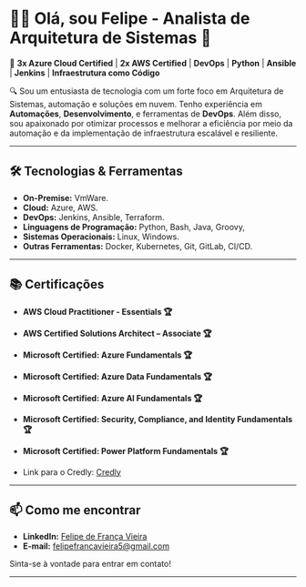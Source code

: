 # 👨‍💻 Olá, sou Felipe - Analista de Arquitetura de Sistemas 🚀

🔧 **3x Azure Cloud Certified** | **2x AWS Certified** | **DevOps** | **Python** | **Ansible** | **Jenkins** | **Infraestrutura como Código**

🔍 Sou um entusiasta de tecnologia com um forte foco em Arquitetura de Sistemas, automação e soluções em nuvem. Tenho experiência em **Automações**, **Desenvolvimento**, e ferramentas de **DevOps**. Além disso, sou apaixonado por otimizar processos e melhorar a eficiência por meio da automação e da implementação de infraestrutura escalável e resiliente.

---

## 🛠️ Tecnologias & Ferramentas
- **On-Premise:** VmWare.
- **Cloud:** Azure, AWS.
- **DevOps:** Jenkins, Ansible, Terraform.
- **Linguagens de Programação:** Python, Bash, Java, Groovy,
- **Sistemas Operacionais:** Linux, Windows.
- **Outras Ferramentas:** Docker, Kubernetes, Git, GitLab, CI/CD.

---

<!-- ## 📈 Meus Projetos

Aqui você pode conferir alguns dos projetos nos quais estou trabalhando ou que já concluí:

### 🚀 [Projeto 1: Nome do Projeto](link_do_projeto)
- **Descrição:** Uma breve descrição sobre o que o projeto faz e qual problema ele resolve.
- **Tecnologias Usadas:** Python, Jenkins, Azure
- **Objetivo:** Automação de tarefas, deploy contínuo, etc.

### 🛠️ [Projeto 2: Nome do Projeto](link_do_projeto)
- **Descrição:** Descrição do projeto, destacando as tecnologias e ferramentas utilizadas.
- **Tecnologias Usadas:** Terraform, AWS, Docker
- **Objetivo:** Criação de infraestrutura como código, escalabilidade de recursos em nuvem.

--- -->

## 📚 Certificações

- **AWS Cloud Practitioner - Essentials 🏆**
- **AWS Certified Solutions Architect – Associate 🏆**
- **Microsoft Certified: Azure Fundamentals 🏆**
- **Microsoft Certified: Azure Data Fundamentals 🏆**
- **Microsoft Certified: Azure AI Fundamentals 🏆**
- **Microsoft Certified: Security, Compliance, and Identity Fundamentals 🏆**
- **Microsoft Certified: Power Platform Fundamentals 🏆**

- Link para o Credly: [Credly](https://www.credly.com/users/felipe-franca.a6cd5a93)
---

<!-- ## 🌱 O que estou aprendendo agora:

- **Kubernetes** e **Docker** para orquestração de containers.
- **Terraform** para automação de infraestrutura.
- **CI/CD pipelines** para integração contínua e entrega contínua de software.

--- -->

## 📫 Como me encontrar

- **LinkedIn:** [Felipe de França Vieira](https://www.linkedin.com/in/felipe-fvieira/)
- **E-mail:** [felipefrancavieira5@gmail.com](mailto:felipefrancavieira5@gmail.com)

Sinta-se à vontade para entrar em contato!

--- 

